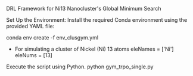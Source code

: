 DRL Framework for Ni13 Nanocluster's Global Minimum Search


Set Up the Environment: Install the required Conda environment using the provided YAML file:

conda env create -f env_clusgym.yml

- For simulating a cluster of Nickel (Ni) 13 atoms
eleNames = ['Ni']
eleNums = [13]

Execute the script using Python.
python gym_trpo_single.py   
